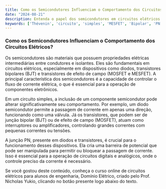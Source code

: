 ```yaml
---
title: Como os Semicondutores Influenciam o Comportamento dos Circuitos Elétricos?
date: "2024-08-21"
description: Entenda o papel dos semicondutores em circuitos elétricos e como eles afetam o desempenho dos componentes.
keywords: ['Thévenin', 'circuito', 'simples', 'MESFET', 'Bipolar', 'PN', 'MOSFET']
---
```


### Como os Semicondutores Influenciam o Comportamento dos Circuitos Elétricos?

Os semicondutores são materiais que possuem propriedades elétricas intermediárias entre condutores e isolantes. Eles são fundamentais em circuitos elétricos, especialmente em dispositivos como diodos, transistores bipolares (BJT) e transistores de efeito de campo (MOSFET e MESFET). A principal característica dos semicondutores é a capacidade de controlar o fluxo de corrente elétrica, o que é essencial para a operação de componentes eletrônicos.

Em um circuito simples, a inclusão de um componente semicondutor pode alterar significativamente seu comportamento. Por exemplo, um diodo semicondutor permite a passagem de corrente em apenas uma direção, funcionando como uma válvula. Já os transistores, que podem ser de junção bipolar (BJT) ou de efeito de campo (MOSFET), atuam como interruptores ou amplificadores, controlando grandes correntes com pequenas correntes ou tensões.

A junção PN, presente em diodos e transistores, é crucial para o funcionamento desses dispositivos. Ela cria uma barreira de potencial que pode ser manipulada para permitir ou bloquear a passagem de corrente. Isso é essencial para a operação de circuitos digitais e analógicos, onde o controle preciso da corrente é necessário.

Se você gostou deste conteúdo, conheça o curso online de circuitos elétricos para alunos de engenharia, Domínio Elétrico, criado pelo Prof. Nicholas Yukio, clicando no botão presente logo abaixo do texto.